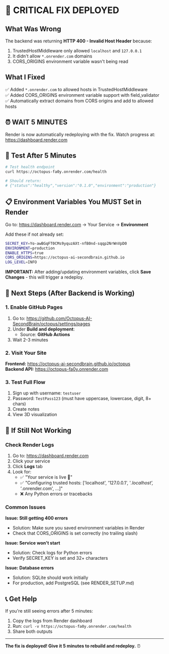 # 🚀 CRITICAL FIX DEPLOYED

## What Was Wrong

The backend was returning **HTTP 400 - Invalid Host Header** because:
1. TrustedHostMiddleware only allowed `localhost` and `127.0.0.1`
2. It didn't allow `*.onrender.com` domains
3. CORS_ORIGINS environment variable wasn't being read

## What I Fixed

✅ Added `*.onrender.com` to allowed hosts in TrustedHostMiddleware  
✅ Added CORS_ORIGINS environment variable support with field_validator  
✅ Automatically extract domains from CORS origins and add to allowed hosts  

## ⏰ WAIT 5 MINUTES

Render is now automatically redeploying with the fix. Watch progress at:
https://dashboard.render.com

## 🧪 Test After 5 Minutes

```bash
# Test health endpoint
curl https://octopus-fa0y.onrender.com/health

# Should return:
# {"status":"healthy","version":"0.1.0","environment":"production"}
```

## 📋 Environment Variables You MUST Set in Render

Go to: https://dashboard.render.com → Your Service → **Environment**

Add these if not already set:

```bash
SECRET_KEY=Yo-awBGqFT0CMs9yquzAXt-nfB0nd-sqqp2NrWnVpD0
ENVIRONMENT=production
ENABLE_HTTPS=true
CORS_ORIGINS=https://octopus-ai-secondbrain.github.io
LOG_LEVEL=INFO
```

**IMPORTANT:** After adding/updating environment variables, click **Save Changes** - this will trigger a redeploy.

## 🎯 Next Steps (After Backend is Working)

### 1. Enable GitHub Pages

1. Go to: https://github.com/Octopus-AI-SecondBrain/octopus/settings/pages
2. Under **Build and deployment**:
   - Source: **GitHub Actions**
3. Wait 2-3 minutes

### 2. Visit Your Site

**Frontend:** https://octopus-ai-secondbrain.github.io/octopus  
**Backend API:** https://octopus-fa0y.onrender.com

### 3. Test Full Flow

1. Sign up with username: `testuser`
2. Password: `TestPass123` (must have uppercase, lowercase, digit, 8+ chars)
3. Create notes
4. View 3D visualization

## 🐛 If Still Not Working

### Check Render Logs

1. Go to: https://dashboard.render.com
2. Click your service
3. Click **Logs** tab
4. Look for:
   - ✅ "Your service is live 🎉"
   - ✅ "Configuring trusted hosts: ['localhost', '127.0.0.1', '*.localhost', '*.onrender.com', ...]"
   - ❌ Any Python errors or tracebacks

### Common Issues

**Issue: Still getting 400 errors**
- Solution: Make sure you saved environment variables in Render
- Check that CORS_ORIGINS is set correctly (no trailing slash)

**Issue: Service won't start**
- Solution: Check logs for Python errors
- Verify SECRET_KEY is set and 32+ characters

**Issue: Database errors**
- Solution: SQLite should work initially
- For production, add PostgreSQL (see RENDER_SETUP.md)

## 📞 Get Help

If you're still seeing errors after 5 minutes:

1. Copy the logs from Render dashboard
2. Run: `curl -v https://octopus-fa0y.onrender.com/health`
3. Share both outputs

---

**The fix is deployed! Give it 5 minutes to rebuild and redeploy.** ⏰
